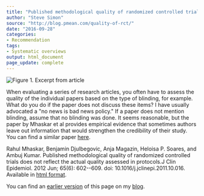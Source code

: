 ```yaml
---
title: "Published methodological quality of randomized controlled trials does not reflect the actual quality assessed in protocols"
author: "Steve Simon"
source: "http://blog.pmean.com/quality-of-rct/"
date: "2016-09-28"
categories:
- Recommendation
tags:
- Systematic overviews
output: html_document
page_update: complete
---
```


![Figure 1. Excerpt from article](http://www.pmean.com/new-images/16/quality-of-rct01.png)

<div class="notes">

When evaluating a series of research articles, you often have to assess the quality of the individual papers based on the type of blinding, for example. What do you do if the paper does not discuss these items? I have usually advocated a "no news is bad news policy." If a paper does not mention blinding, assume that no blinding was done. It seems reasonable, but the paper by Mhaskar et al provides empirical evidence that sometimes authors leave out information that would strengthen the credibility of their study. You can find a similar paper [here][pub1].

[pub1]: https://www.ncbi.nlm.nih.gov/pubmed/22424985

Rahul Mhaskar, Benjamin Djulbegovic, Anja Magazin, Heloisa P. Soares, and Ambuj Kumar. Published methodological quality of randomized controlled trials does not reflect the actual quality assessed in protocols.J Clin Epidemiol. 2012 Jun; 65(6): 602--609. doi: 10.1016/j.jclinepi.2011.10.016. Available in [html format][mhas1].

You can find an [earlier version][sim1] of this page on my [blog][sim2].

[sim1]: http://blog.pmean.com/quality-of-rct/
[sim2]: http://blog.pmean.com

[mhas1]: https://www.ncbi.nlm.nih.gov/pmc/articles/PMC3637913/

</div>
